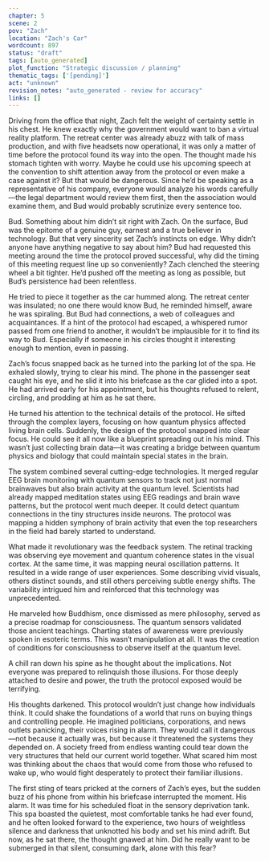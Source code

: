 ```yaml
---
chapter: 5
scene: 2
pov: "Zach"
location: "Zach's Car"
wordcount: 897
status: "draft"
tags: [auto_generated]
plot_function: "Strategic discussion / planning"
thematic_tags: ['[pending]']
act: "unknown"
revision_notes: "auto_generated - review for accuracy"
links: []
---
```


Driving from the office that night, Zach felt the weight of certainty settle in his chest. He knew exactly why the government would want to ban a virtual reality platform. The retreat center was already abuzz with talk of mass production, and with five headsets now operational, it was only a matter of time before the protocol found its way into the open. The thought made his stomach tighten with worry. Maybe he could use his upcoming speech at the convention to shift attention away from the protocol or even make a case against it? But that would be dangerous. Since he’d be speaking as a representative of his company, everyone would analyze his words carefully—the legal department would review them first, then the association would examine them, and Bud would probably scrutinize every sentence too. 

Bud. Something about him didn’t sit right with Zach. On the surface, Bud was the epitome of a genuine guy, earnest and a true believer in technology. But that very sincerity set Zach’s instincts on edge. Why didn’t anyone have anything negative to say about him? Bud had requested this meeting around the time the protocol proved successful, why did the timing of this meeting request line up so conveniently? Zach clenched the steering wheel a bit tighter. He’d pushed off the meeting as long as possible, but Bud’s persistence had been relentless. 

He tried to piece it together as the car hummed along. The retreat center was insulated; no one there would know Bud, he reminded himself, aware he was spiraling. But Bud had connections, a web of colleagues and acquaintances. If a hint of the protocol had escaped, a whispered rumor passed from one friend to another, it wouldn’t be implausible for it to find its way to Bud. Especially if someone in his circles thought it interesting enough to mention, even in passing. 

Zach’s focus snapped back as he turned into the parking lot of the spa. He exhaled slowly, trying to clear his mind. The phone in the passenger seat caught his eye, and he slid it into his briefcase as the car glided into a spot. He had arrived early for his appointment, but his thoughts refused to relent, circling, and prodding at him as he sat there. 

He turned his attention to the technical details of the protocol. He sifted through the complex layers, focusing on how quantum physics affected living brain cells. Suddenly, the design of the protocol snapped into clear focus. He could see it all now like a blueprint spreading out in his mind. This wasn’t just collecting brain data—it was creating a bridge between quantum physics and biology that could maintain special  states in the brain. 

The system combined several cutting-edge technologies. It merged regular EEG brain monitoring with quantum sensors to track not just normal brainwaves but also brain activity at the quantum level. Scientists had already mapped meditation states using EEG readings and brain wave patterns, but the protocol went much deeper. It could detect quantum connections in the tiny structures inside neurons. The protocol was mapping a hidden symphony of brain activity that even the top researchers in the field had barely started to understand. 

What made it revolutionary was the feedback system. The retinal tracking was observing eye movement and quantum coherence states in the visual cortex. At the same time, it was mapping neural oscillation patterns. It resulted in a wide range of user experiences. Some describing vivid visuals, others distinct sounds, and still others perceiving subtle energy shifts. The variability intrigued him and reinforced that this technology was unprecedented.

He marveled how Buddhism, once dismissed as mere philosophy, served as a precise roadmap for consciousness. The quantum sensors validated those ancient teachings. Charting states of awareness were previously spoken in esoteric terms. This wasn’t manipulation at all. It was the creation of conditions for consciousness to observe itself at the quantum level. 

A chill ran down his spine as he thought about the implications. Not everyone was prepared to relinquish those illusions. For those deeply attached to desire and power, the truth the protocol exposed would be terrifying. 

His thoughts darkened. This protocol wouldn’t just change how individuals think. It could shake the foundations of a world that runs on buying things and controlling people. He imagined politicians, corporations, and news outlets panicking, their voices rising in alarm. They would call it dangerous—not because it actually was, but because it threatened the systems they depended on. A society freed from endless wanting could tear down the very structures that held our current world together. What scared him most was thinking about the chaos that would come from those who refused to wake up, who would fight desperately to protect their familiar illusions. 

The first sting of tears pricked at the corners of Zach’s eyes, but the sudden buzz of his phone from within his briefcase interrupted the moment. His alarm. It was time for his scheduled float in the sensory deprivation tank. This spa boasted the quietest, most comfortable tanks he had ever found, and he often looked forward to the experience, two hours of weightless silence and darkness that unknotted his body and set his mind adrift. But now, as he sat there, the thought gnawed at him. Did he really want to be submerged in that silent, consuming dark, alone with this fear?

